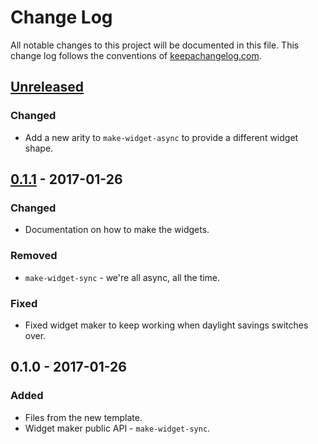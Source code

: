 # Change Log
All notable changes to this project will be documented in this file. This change log follows the conventions of [keepachangelog.com](http://keepachangelog.com/).

## [Unreleased]
### Changed
- Add a new arity to `make-widget-async` to provide a different widget shape.

## [0.1.1] - 2017-01-26
### Changed
- Documentation on how to make the widgets.

### Removed
- `make-widget-sync` - we're all async, all the time.

### Fixed
- Fixed widget maker to keep working when daylight savings switches over.

## 0.1.0 - 2017-01-26
### Added
- Files from the new template.
- Widget maker public API - `make-widget-sync`.

[Unreleased]: https://github.com/your-name/pedestal-todo/compare/0.1.1...HEAD
[0.1.1]: https://github.com/your-name/pedestal-todo/compare/0.1.0...0.1.1
